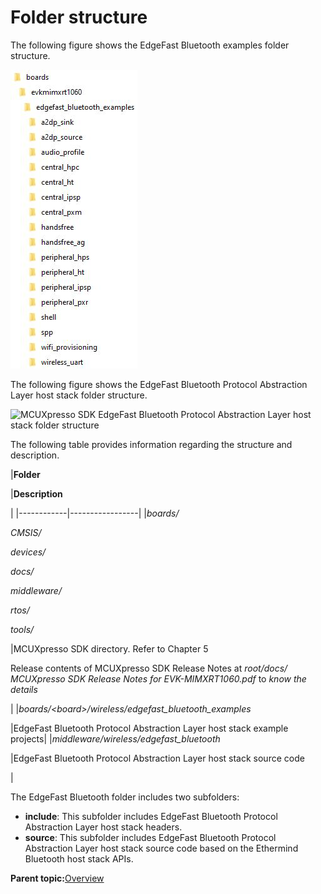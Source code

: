# Folder structure

The following figure shows the EdgeFast Bluetooth examples folder structure.

![](../images/image3.png "MCUXpresso SDK EdgeFast Bluetooth examples folder structure")

The following figure shows the EdgeFast Bluetooth Protocol Abstraction Layer host stack folder structure.

![](../images/image4.png "MCUXpresso SDK EdgeFast Bluetooth Protocol Abstraction Layer host stack
					folder structure")

The following table provides information regarding the structure and description.

|**Folder**

|**Description**

|
|------------|-----------------|
|*boards/*

 *CMSIS/*

 *devices/*

 *docs/*

 *middleware/*

 *rtos/*

 *tools/*

|MCUXpresso SDK directory. Refer to Chapter 5

 Release contents of MCUXpresso SDK Release Notes at *root/docs/ MCUXpresso SDK Release Notes for EVK-MIMXRT1060.pdf* to *know the details*

|
|*boards/<board\>/wireless/edgefast\_bluetooth\_examples*

|EdgeFast Bluetooth Protocol Abstraction Layer host stack example projects|
|*middleware/wireless/edgefast\_bluetooth*

|EdgeFast Bluetooth Protocol Abstraction Layer host stack source code

|

The EdgeFast Bluetooth folder includes two subfolders:

-   **include**: This subfolder includes EdgeFast Bluetooth Protocol Abstraction Layer host stack headers.
-   **source**: This subfolder includes EdgeFast Bluetooth Protocol Abstraction Layer host stack source code based on the Ethermind Bluetooth host stack APIs.

**Parent topic:**[Overview](../topics/overview.md)

